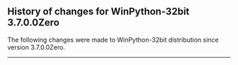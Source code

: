 ﻿## History of changes for WinPython-32bit 3.7.0.0Zero

The following changes were made to WinPython-32bit distribution since version 3.7.0.0Zero.

* * *
